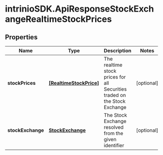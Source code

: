 # intrinioSDK.ApiResponseStockExchangeRealtimeStockPrices

## Properties
Name | Type | Description | Notes
------------ | ------------- | ------------- | -------------
**stockPrices** | [**[RealtimeStockPrice]**](RealtimeStockPrice.md) | The realtime stock prices for all Securities traded on the Stock Exchange | [optional] 
**stockExchange** | [**StockExchange**](StockExchange.md) | The Stock Exchange resolved from the given identifier | [optional] 


